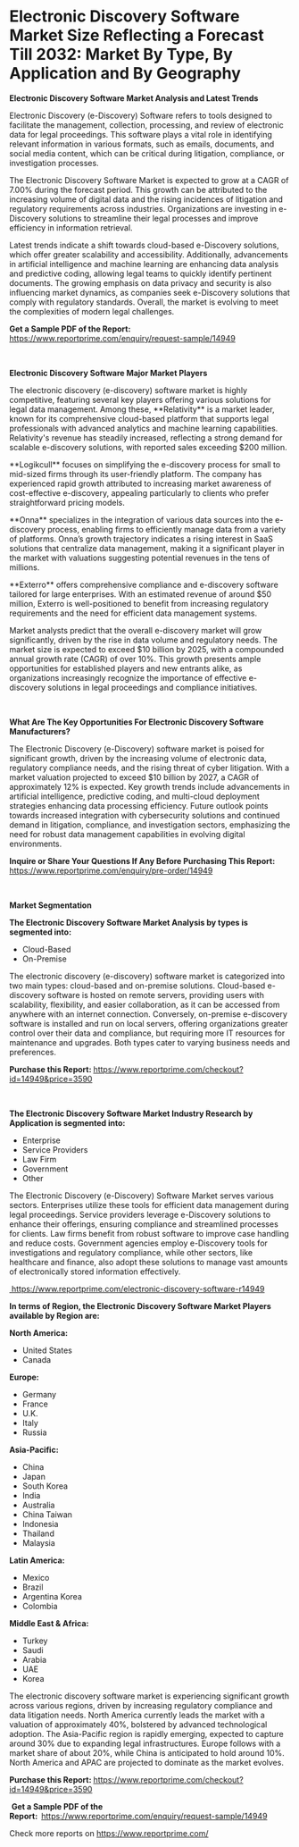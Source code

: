 <p><h1>Electronic Discovery Software Market Size Reflecting a Forecast Till 2032: Market By Type, By Application and By Geography</h1></p><p><strong>Electronic Discovery Software Market Analysis and Latest Trends</strong></p>
<p><p>Electronic Discovery (e-Discovery) Software refers to tools designed to facilitate the management, collection, processing, and review of electronic data for legal proceedings. This software plays a vital role in identifying relevant information in various formats, such as emails, documents, and social media content, which can be critical during litigation, compliance, or investigation processes.</p><p>The Electronic Discovery Software Market is expected to grow at a CAGR of 7.00% during the forecast period. This growth can be attributed to the increasing volume of digital data and the rising incidences of litigation and regulatory requirements across industries. Organizations are investing in e-Discovery solutions to streamline their legal processes and improve efficiency in information retrieval.</p><p>Latest trends indicate a shift towards cloud-based e-Discovery solutions, which offer greater scalability and accessibility. Additionally, advancements in artificial intelligence and machine learning are enhancing data analysis and predictive coding, allowing legal teams to quickly identify pertinent documents. The growing emphasis on data privacy and security is also influencing market dynamics, as companies seek e-Discovery solutions that comply with regulatory standards. Overall, the market is evolving to meet the complexities of modern legal challenges.</p></p>
<p><strong>Get a Sample PDF of the Report:&nbsp;</strong> <a href="https://www.reportprime.com/enquiry/request-sample/14949?utm_campaign=2314&utm_medium=2&utm_source=Github&utm_content=ia&utm_term=20032025&utm_id=electronic-discovery-software">https://www.reportprime.com/enquiry/request-sample/14949</a></p>
<p>&nbsp;</p>
<p><strong>Electronic Discovery Software Major Market Players</strong></p>
<p><p>The electronic discovery (e-discovery) software market is highly competitive, featuring several key players offering various solutions for legal data management. Among these, **Relativity** is a market leader, known for its comprehensive cloud-based platform that supports legal professionals with advanced analytics and machine learning capabilities. Relativity's revenue has steadily increased, reflecting a strong demand for scalable e-discovery solutions, with reported sales exceeding $200 million.</p><p>**Logikcull** focuses on simplifying the e-discovery process for small to mid-sized firms through its user-friendly platform. The company has experienced rapid growth attributed to increasing market awareness of cost-effective e-discovery, appealing particularly to clients who prefer straightforward pricing models.</p><p>**Onna** specializes in the integration of various data sources into the e-discovery process, enabling firms to efficiently manage data from a variety of platforms. Onna’s growth trajectory indicates a rising interest in SaaS solutions that centralize data management, making it a significant player in the market with valuations suggesting potential revenues in the tens of millions.</p><p>**Exterro** offers comprehensive compliance and e-discovery software tailored for large enterprises. With an estimated revenue of around $50 million, Exterro is well-positioned to benefit from increasing regulatory requirements and the need for efficient data management systems.</p><p>Market analysts predict that the overall e-discovery market will grow significantly, driven by the rise in data volume and regulatory needs. The market size is expected to exceed $10 billion by 2025, with a compounded annual growth rate (CAGR) of over 10%. This growth presents ample opportunities for established players and new entrants alike, as organizations increasingly recognize the importance of effective e-discovery solutions in legal proceedings and compliance initiatives.</p></p>
<p>&nbsp;</p>
<p><strong>What Are The Key Opportunities For Electronic Discovery Software Manufacturers?</strong></p>
<p><p>The Electronic Discovery (e-Discovery) software market is poised for significant growth, driven by the increasing volume of electronic data, regulatory compliance needs, and the rising threat of cyber litigation. With a market valuation projected to exceed $10 billion by 2027, a CAGR of approximately 12% is expected. Key growth trends include advancements in artificial intelligence, predictive coding, and multi-cloud deployment strategies enhancing data processing efficiency. Future outlook points towards increased integration with cybersecurity solutions and continued demand in litigation, compliance, and investigation sectors, emphasizing the need for robust data management capabilities in evolving digital environments.</p></p>
<p><strong>Inquire or Share Your Questions If Any Before Purchasing This Report:</strong> <a href="https://www.reportprime.com/enquiry/pre-order/14949?utm_campaign=2314&utm_medium=2&utm_source=Github&utm_content=ia&utm_term=20032025&utm_id=electronic-discovery-software">https://www.reportprime.com/enquiry/pre-order/14949</a></p>
<p>&nbsp;</p>
<p><strong>Market Segmentation</strong></p>
<p><strong>The Electronic Discovery Software Market Analysis by types is segmented into:</strong></p>
<p><ul><li>Cloud-Based</li><li>On-Premise</li></ul></p>
<p><p>The electronic discovery (e-discovery) software market is categorized into two main types: cloud-based and on-premise solutions. Cloud-based e-discovery software is hosted on remote servers, providing users with scalability, flexibility, and easier collaboration, as it can be accessed from anywhere with an internet connection. Conversely, on-premise e-discovery software is installed and run on local servers, offering organizations greater control over their data and compliance, but requiring more IT resources for maintenance and upgrades. Both types cater to varying business needs and preferences.</p></p>
<p><strong>Purchase this Report:&nbsp;</strong><a href="https://www.reportprime.com/checkout?id=14949&price=3590&utm_campaign=2314&utm_medium=2&utm_source=Github&utm_content=ia&utm_term=20032025&utm_id=electronic-discovery-software">https://www.reportprime.com/checkout?id=14949&price=3590</a></p>
<p>&nbsp;</p>
<p><strong>The Electronic Discovery Software Market Industry Research by Application is segmented into:</strong></p>
<p><ul><li>Enterprise</li><li>Service Providers</li><li>Law Firm</li><li>Government</li><li>Other</li></ul></p>
<p><p>The Electronic Discovery (e-Discovery) Software Market serves various sectors. Enterprises utilize these tools for efficient data management during legal proceedings. Service providers leverage e-Discovery solutions to enhance their offerings, ensuring compliance and streamlined processes for clients. Law firms benefit from robust software to improve case handling and reduce costs. Government agencies employ e-Discovery tools for investigations and regulatory compliance, while other sectors, like healthcare and finance, also adopt these solutions to manage vast amounts of electronically stored information effectively.</p></p>
<p><a href="https://www.reportprime.com/electronic-discovery-software-r14949?utm_campaign=2314&utm_medium=2&utm_source=Github&utm_content=ia&utm_term=20032025&utm_id=electronic-discovery-software">&nbsp;https://www.reportprime.com/electronic-discovery-software-r14949</a></p>
<p><strong>In terms of Region, the Electronic Discovery Software Market Players available by Region are:</strong></p>
<p>
    <p> <strong> North America: </strong>
        <ul>
            <li>United States</li>
            <li>Canada</li>
        </ul>
        </p> 
    <p> <strong> Europe: </strong>
        <ul>
            <li>Germany</li>
            <li>France</li>
            <li>U.K.</li>
            <li>Italy</li>
            <li>Russia</li>
        </ul>
        </p> 
    <p> <strong> Asia-Pacific: </strong>
        <ul>
            <li>China</li>
            <li>Japan</li>
            <li>South Korea</li>
            <li>India</li>
            <li>Australia</li>
            <li>China Taiwan</li>
            <li>Indonesia</li>
            <li>Thailand</li>
            <li>Malaysia</li>
        </ul>
        </p> 
    <p> <strong> Latin America: </strong>
        <ul>
            <li>Mexico</li>
            <li>Brazil</li>
            <li>Argentina Korea</li>
            <li>Colombia</li>
        </ul>
        </p> 
    <p> <strong> Middle East & Africa: </strong>
        <ul>
            <li>Turkey</li>
            <li>Saudi</li>
            <li>Arabia</li>
            <li>UAE</li>
            <li>Korea</li>
        </ul>
    </p>
    </p>
<p><p>The electronic discovery software market is experiencing significant growth across various regions, driven by increasing regulatory compliance and data litigation needs. North America currently leads the market with a valuation of approximately 40%, bolstered by advanced technological adoption. The Asia-Pacific region is rapidly emerging, expected to capture around 30% due to expanding legal infrastructures. Europe follows with a market share of about 20%, while China is anticipated to hold around 10%. North America and APAC are projected to dominate as the market evolves.</p></p>
<p><strong>Purchase this Report: </strong><a href="https://www.reportprime.com/checkout?id=14949&price=3590&utm_campaign=2314&utm_medium=2&utm_source=Github&utm_content=ia&utm_term=20032025&utm_id=electronic-discovery-software">https://www.reportprime.com/checkout?id=14949&price=3590</a></p>
<p>&nbsp;<strong>Get a Sample PDF of the Report:&nbsp;&nbsp;</strong><a href="https://www.reportprime.com/enquiry/request-sample/14949?utm_campaign=2314&utm_medium=2&utm_source=Github&utm_content=ia&utm_term=20032025&utm_id=electronic-discovery-software">https://www.reportprime.com/enquiry/request-sample/14949</a></p>
<p><strong></strong></p>
<p>Check more reports on <a href="https://www.reportprime.com/?utm_campaign=2314&utm_medium=2&utm_source=Github&utm_content=ia&utm_term=20032025&utm_id=electronic-discovery-software">https://www.reportprime.com/</a></p>